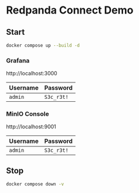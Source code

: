 # Redpanda Connect Demo

## Start

```bash
docker compose up --build -d
```

### Grafana

http://localhost:3000

| Username | Password   |
| -------- | ---------- |
| `admin`  | `S3c_r3t!` |

### MinIO Console

http://localhost:9001

| Username | Password   |
| -------- | ---------- |
| `admin`  | `S3c_r3t!` |

## Stop

```bash
docker compose down -v
```
